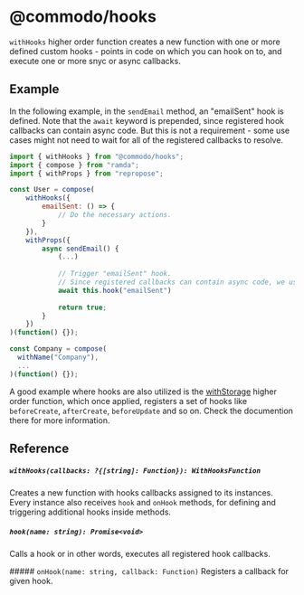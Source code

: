 # @commodo/hooks

`withHooks` higher order function creates a new function with one or more defined custom hooks - points in code on which you can hook on to, and execute one or more snyc or async callbacks.

## Example
In the following example, in the `sendEmail` method, an "emailSent" hook is defined. Note that the `await` keyword is prepended, since registered hook callbacks can contain async code. But this is not a requirement -  some use cases might not need to wait for all of the registered callbacks to resolve.

```js
import { withHooks } from "@commodo/hooks";
import { compose } from "ramda";
import { withProps } from "repropose";

const User = compose(
    withHooks({
        emailSent: () => {
            // Do the necessary actions.
        }
    }),
    withProps({
        async sendEmail() {
            (...)
            
            // Trigger "emailSent" hook.
            // Since registered callbacks can contain async code, we use await keyword.
            await this.hook("emailSent")
            
            return true;
        }
    })
)(function() {});

const Company = compose(
  withName("Company"),
  ...
)(function() {});
```

A good example where hooks are also utilized is the [withStorage](../fields-storage) higher order function, which once applied, registers a set of hooks like `beforeCreate`, `afterCreate`, `beforeUpdate` and so on. Check the documention there for more information.


## Reference

##### `withHooks(callbacks: ?{[string]: Function}): WithHooksFunction`
Creates a new function with hooks callbacks assigned to its instances. Every instance also receives `hook` and `onHook` methods, for defining and triggering additional hooks inside methods.

##### `hook(name: string): Promise<void>`
Calls a hook or in other words, executes all registered hook callbacks.

##### `onHook(name: string, callback: Function)`
Registers a callback for given hook.
